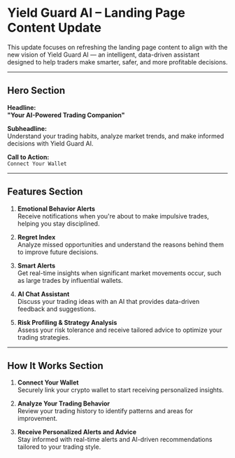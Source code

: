 # Yield Guard AI – Landing Page Content Update

This update focuses on refreshing the landing page content to align with the new vision of Yield Guard AI — an intelligent, data-driven assistant designed to help traders make smarter, safer, and more profitable decisions.

---

##  Hero Section

**Headline:**  
**"Your AI-Powered Trading Companion"**

**Subheadline:**  
Understand your trading habits, analyze market trends, and make informed decisions with Yield Guard AI.

**Call to Action:**  
`Connect Your Wallet`

---

##  Features Section

1. **Emotional Behavior Alerts**  
   Receive notifications when you're about to make impulsive trades, helping you stay disciplined.

2. **Regret Index**  
   Analyze missed opportunities and understand the reasons behind them to improve future decisions.

3. **Smart Alerts**  
   Get real-time insights when significant market movements occur, such as large trades by influential wallets.

4. **AI Chat Assistant**  
   Discuss your trading ideas with an AI that provides data-driven feedback and suggestions.

5. **Risk Profiling & Strategy Analysis**  
   Assess your risk tolerance and receive tailored advice to optimize your trading strategies.

---

##  How It Works Section

1. **Connect Your Wallet**  
   Securely link your crypto wallet to start receiving personalized insights.

2. **Analyze Your Trading Behavior**  
   Review your trading history to identify patterns and areas for improvement.

3. **Receive Personalized Alerts and Advice**  
   Stay informed with real-time alerts and AI-driven recommendations tailored to your trading style.



